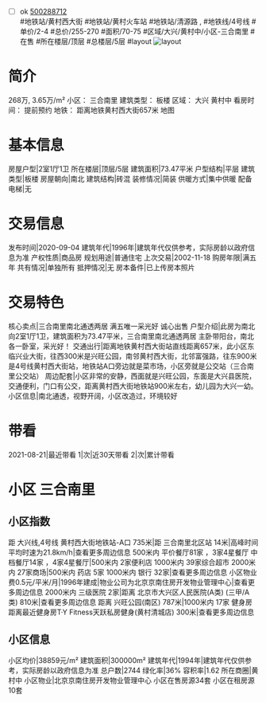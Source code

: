 - [ ] ok [500288712](https://bj.5i5j.com/ershoufang/500288712.html)  
 #地铁站/黄村西大街 #地铁站/黄村火车站 #地铁站/清源路 ,  #地铁线/4号线
#单价/2-4 #总价/255-270 #面积/70-75   #区域/大兴/黄村中/小区-三合南里 #在售 #所在楼层/顶层 #总楼层/5层 #layout 
![layout](http://image2a.5i5j.com/bdir/layout/a22c6d5f12ba4631ba88a95fcb78284d.jpg_P5.jpg) 
# 简介 
 268万,  3.65万/m² 
小区： 三合南里
建筑类型： 板楼
区域： 大兴 黄村中
看房时间： 提前预约
地铁： 距离地铁黄村西大街657米 地图
# 基本信息 
 房屋户型|2室1厅1卫
所在楼层|顶层/5层
建筑面积|73.47平米
户型结构|平层
建筑类型|板楼
房屋朝向|南北
建筑结构|砖混
装修情况|简装
供暖方式|集中供暖
配备电梯|无
# 交易信息 
 发布时间|2020-09-04
建筑年代|1996年|建筑年代仅供参考，实际房龄以政府信息为准
产权性质|商品房
规划用途|普通住宅
上次交易|2002-11-18
购房年限|满五年
共有情况|单独所有
抵押情况|无
房本备件|已上传房本照片
# 交易特色 
 核心卖点|三合南里南北通透两居 满五唯一采光好 诚心出售
户型介绍|此房为南北向2室1厅1卫，建筑面积为73.47平米，三合南里南北通透两居 主卧带阳台，南北各一卧室，采光好！
交通出行|距离地铁黄村西大街站直线距离657米，此小区东临兴业大街，往西300米是兴旺公园，南邻黄村西大街，北邻富强路，往东900米是4号线黄村西大街站，地铁站A口旁边就是菜市场，小区旁就是公交站（三合南里公交站）
周边配套|小区非常的安静，西面就是兴旺公园，东面是大兴县医院，交通便利，门口有公交，距离黄村西大街地铁站900米左右，幼儿园为大兴一幼。
小区信息|南北通透，视野开阔，小区改造过，环境较好
# 带看 
 2021-08-21|最近带看	 1|次|近30天带看	 2|次|累计带看
# 小区 三合南里
## 小区指数 
 距 大兴线,4号线 黄村西大街地铁站-A口 735米|距 三合南里北区站 14米|高峰时间平均时速为21.8km/h|查看更多周边信息
500米内 平价餐厅81家 ，3家4星餐厅
中档餐厅14家 ，4家4星餐厅|500米内 2家便利店
1000米内 39家综合超市
2000米内 27家商场|500米内 药店 5家
1000米内 银行 32家|查看更多周边信息
小区物业费0.5元/平米/月|1996年建成|物业公司为北京京南住房开发物业管理中心|查看更多周边信息
2000米内 三级医院 2家|距离 北京市大兴区人民医院(A类) (三甲/A类) 810米|查看更多周边信息
距离 兴旺公园(南区) 787米|1000米内 17家 健身房
距离最近健身房T·Y Fitness天跃私房健身(黄村清城店) 300米|查看更多周边信息
## 小区信息 
 小区均价|38859元/m²
建筑面积|300000m²
建筑年代|1994年|建筑年代仅供参考，实际房龄以政府信息为准
总户数|2744
绿化率|36%
容积率|1.62
所在商圈|黄村中
小区物业|北京京南住房开发物业管理中心
小区在售房源34套
小区在租房源10套
